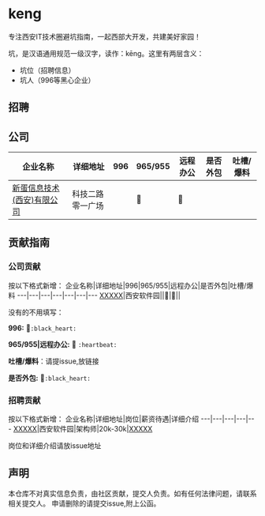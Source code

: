 # keng
专注西安IT技术圈避坑指南，一起西部大开发，共建美好家园！

坑，是汉语通用规范一级汉字，读作：kēng。这里有两层含义：
- 坑位（招聘信息）
- 坑人（996等黑心企业）

## 招聘
## 公司
企业名称|详细地址|996|965/955|远程办公|是否外包|吐槽/爆料
---|---|---|---|---|---|---
[新蛋信息技术(西安)有限公司](http://nesc.newegg.com.cn/)|科技二路零一广场||:heartbeat:|:heartbeat:|
## 贡献指南
### 公司贡献
按以下格式新增：
企业名称|详细地址|996|965/955|远程办公|是否外包|吐槽/爆料
---|---|---|---|---|---|---
[XXXXX](http://xxxxxx.cn/)|西安软件园||:heartbeat:|:heartbeat:||

没有的不用填写：

**996:** :black_heart:`:black_heart:`

**965/955|远程办公:** :heartbeat: `:heartbeat:`

**吐槽/爆料**：请提issue,放链接

**是否外包:** :black_heart:`:black_heart:`

### 招聘贡献

按以下格式新增：
企业名称|详细地址|岗位|薪资待遇|详细介绍
---|---|---|---|---
[XXXXX](http://xxxxxx.cn/)|西安软件园|架构师|20k-30k|[XXXXX](http://xxxxxx.cn/)

岗位和详细介绍请放issue地址

## 声明
本仓库不对真实信息负责，由社区贡献，提交人负责。如有任何法律问题，请联系相关提交人。
申请删除的请提交issue,附上公函。
